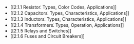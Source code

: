

- [[2.1.1 Resistor⁚ Types, Color Codes, Applications]]
- [[2.1.2 Capacitors⁚ Types, Characteristics, Applications]]
- [[2.1.3 Inductors⁚ Types, Characteristics, Applications]]
- [[2.1.4 Transformers⁚ Types, Operation, Applications]]
- [[2.1.5 Relays and Switches]]
- [[2.1.6 Fuses and Circuit Breakers]]